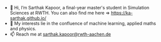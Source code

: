 - 👋 Hi, I’m Sarthak Kapoor, a final-year master's student in Simulation Sciences at RWTH. You can also find me here => https://ka-sarthak.github.io/
- 👀 My interests lie in the confluence of machine learning, applied maths and physics.
- 📫 Reach me at sarthak.kapoor@rwth-aachen.de

<!---
ka-sarthak/ka-sarthak is a ✨ special ✨ repository because its `README.md` (this file) appears on your GitHub profile.
You can click the Preview link to take a look at your changes.
--->
